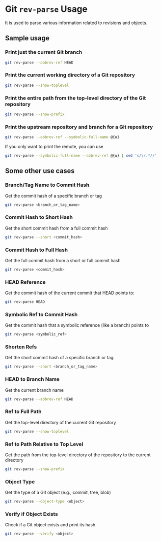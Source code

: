 # Git `rev-parse` Usage

It is used to parse various information related to revisions and objects.

## Sample usage

### Print just the current Git branch

```bash
git rev-parse --abbrev-ref HEAD
```

### Print the current working directory of a Git repository

```bash
git rev-parse --show-toplevel
```

### Print the entire path from the top-level directory of the Git repository

```bash
git rev-parse --show-prefix
```

### Print the upstream repository and branch for a Git repository

```bash
git rev-parse --abbrev-ref --symbolic-full-name @{u}
```

If you only want to print the remote, you can use

```bash
git rev-parse --symbolic-full-name --abbrev-ref @{u} | sed 's/\/.*//'
```

## Some other use cases

### Branch/Tag Name to Commit Hash

Get the commit hash of a specific branch or tag

```bash
git rev-parse <branch_or_tag_name>
```

### Commit Hash to Short Hash

Get the short commit hash from a full commit hash

```bash
git rev-parse --short <commit_hash>
```

### Commit Hash to Full Hash

Get the full commit hash from a short or full commit hash

```bash
git rev-parse <commit_hash>
```

### HEAD Reference

Get the commit hash of the current commit that HEAD points to:

```bash
git rev-parse HEAD
```

### Symbolic Ref to Commit Hash

Get the commit hash that a symbolic reference (like a branch) points to

```bash
git rev-parse <symbolic_ref>
```

### Shorten Refs

Get the short commit hash of a specific branch or tag

```bash
git rev-parse --short <branch_or_tag_name>
```

### HEAD to Branch Name

Get the current branch name

```bash
git rev-parse --abbrev-ref HEAD
```

### Ref to Full Path

Get the top-level directory of the current Git repository

```bash
git rev-parse --show-toplevel
```

### Ref to Path Relative to Top Level

Get the path from the top-level directory of the repository to the current directory

```bash
git rev-parse --show-prefix
```

### Object Type

Get the type of a Git object (e.g., commit, tree, blob)

```bash
git rev-parse --object-type <object>
```

### Verify if Object Exists

Check if a Git object exists and print its hash.

```bash
git rev-parse --verify <object>
```
